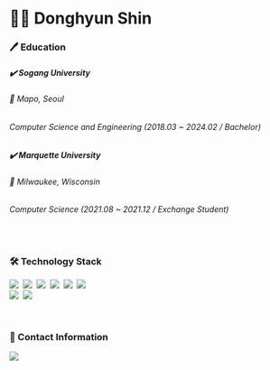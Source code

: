 # 👩‍💻 Donghyun Shin

### 🖊️ Education

##### ✔️ Sogang University
###### 📍 Mapo, Seoul
###### Computer Science and Engineering (2018.03 ~ 2024.02 / Bachelor)


##### ✔️ Marquette University
###### 📍 Milwaukee, Wisconsin
###### Computer Science (2021.08 ~ 2021.12 / Exchange Student)

<br/>

### 🛠️ Technology Stack

 <p>
  <img src="https://img.shields.io/badge/Html5-e34f26?style=flat-square&logo=html5&logoColor=white"/>&nbsp 
  <img src="https://img.shields.io/badge/JavaScript-F7DF1E?style=flat-square&logo=Javascript&logoColor=ffffff"/>&nbsp  
  <img src="https://img.shields.io/badge/TypeScript-3178C6?style=flat-squaree&logo=TypeScript&logoColor=ffffff"/>&nbsp  
  <img src="https://img.shields.io/badge/React-61DAFB?style=flat-square&logo=React&logoColor=ffffff"/>&nbsp  
  <img src="https://img.shields.io/badge/Next.js-000000?style=flat-square&logo=Next.js&logoColor=ffffff"/>&nbsp  
   <img src="https://img.shields.io/badge/Python-3766AB?style=flat-square&logo=Python&logoColor=white"/>&nbsp 
  <br/>
  <img src="https://img.shields.io/badge/Css-1572B6?style=flat-square&logo=css3&logoColor=white"/>&nbsp 
  <img src="https://img.shields.io/badge/Styled_Components-DB7093?style=flat-square&logo=styledComponents&logoColor=ffffff"/>&nbsp 
</p>

<br/>

### 🔗 Contact Information
<a href="mailto:shinjay417@gmail.com"><img src="https://img.shields.io/badge/Gmail-EA4335?style=flat&logo=Gmail&logoColor=white"/></a>

<br/>



<!--
**dhshin98/dhshin98** is a ✨ _special_ ✨ repository because its `README.md` (this file) appears on your GitHub profile.

Here are some ideas to get you started:

- 🔭 I’m currently working on ...
- 🌱 I’m currently learning ...
- 👯 I’m looking to collaborate on ...
- 🤔 I’m looking for help with ...
- 💬 Ask me about ...
- 📫 How to reach me: ...
- 😄 Pronouns: ...
- ⚡ Fun fact: ...
-->
